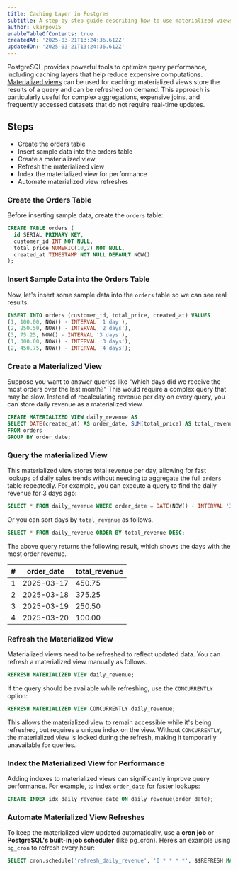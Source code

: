 ```yaml
---
title: Caching Layer in Postgres
subtitle: A step-by-step guide describing how to use materialized views for caching in Postgres
author: vkarpov15
enableTableOfContents: true
createdAt: '2025-03-21T13:24:36.612Z'
updatedOn: '2025-03-21T13:24:36.612Z'
---
```


PostgreSQL provides powerful tools to optimize query performance, including caching layers that help reduce expensive computations.
[Materialized views](https://www.postgresql.org/docs/current/rules-materializedviews.html) can be used for caching: materialized views store the results of a query and can be refreshed on demand.
This approach is particularly useful for complex aggregations, expensive joins, and frequently accessed datasets that do not require real-time updates.

## Steps

* Create the orders table
* Insert sample data into the orders table
* Create a materialized view
* Refresh the materialized view
* Index the materialized view for performance
* Automate materialized view refreshes

### Create the Orders Table

Before inserting sample data, create the `orders` table:

```sql
CREATE TABLE orders (
  id SERIAL PRIMARY KEY,
  customer_id INT NOT NULL,
  total_price NUMERIC(10,2) NOT NULL,
  created_at TIMESTAMP NOT NULL DEFAULT NOW()
);
```

### Insert Sample Data into the Orders Table

Now, let's insert some sample data into the `orders` table so we can see real results:

```sql
INSERT INTO orders (customer_id, total_price, created_at) VALUES
(1, 100.00, NOW() - INTERVAL '1 day'),
(2, 250.50, NOW() - INTERVAL '2 days'),
(3, 75.25, NOW() - INTERVAL '3 days'),
(1, 300.00, NOW() - INTERVAL '3 days'),
(2, 450.75, NOW() - INTERVAL '4 days');
```

### Create a Materialized View

Suppose you want to answer queries like "which days did we receive the most orders over the last month?"
This would require a complex query that may be slow.
Instead of recalculating revenue per day on every query, you can store daily revenue as a materialized view.

```sql
CREATE MATERIALIZED VIEW daily_revenue AS
SELECT DATE(created_at) AS order_date, SUM(total_price) AS total_revenue
FROM orders
GROUP BY order_date;
```

### Query the materialized View

This materialized view stores total revenue per day, allowing for fast lookups of daily sales trends without needing to aggregate the full `orders` table repeatedly.
For example, you can execute a query to find the daily revenue for 3 days ago:

```sql
SELECT * FROM daily_revenue WHERE order_date = DATE(NOW() - INTERVAL '3 days');
```

Or you can sort days by `total_revenue` as follows.

```sql
SELECT * FROM daily_revenue ORDER BY total_revenue DESC;
```

The above query returns the following result, which shows the days with the most order revenue.

| #  | order_date  | total_revenue |
|----|------------|--------------|
| 1  | 2025-03-17 | 450.75       |
| 2  | 2025-03-18 | 375.25       |
| 3  | 2025-03-19 | 250.50       |
| 4  | 2025-03-20 | 100.00       |

### Refresh the Materialized View

Materialized views need to be refreshed to reflect updated data.
You can refresh a materialized view manually as follows.

```sql
REFRESH MATERIALIZED VIEW daily_revenue;
```

If the query should be available while refreshing, use the `CONCURRENTLY` option:

```sql
REFRESH MATERIALIZED VIEW CONCURRENTLY daily_revenue;
```

This allows the materialized view to remain accessible while it's being refreshed, but requires a unique index on the view. Without `CONCURRENTLY`, the materialized view is locked during the refresh, making it temporarily unavailable for queries.

### Index the Materialized View for Performance

Adding indexes to materialized views can significantly improve query performance. For example, to index `order_date` for faster lookups:

```sql
CREATE INDEX idx_daily_revenue_date ON daily_revenue(order_date);
```

### Automate Materialized View Refreshes

To keep the materialized view updated automatically, use a **cron job** or **PostgreSQL's built-in job scheduler** (like pg_cron). Here’s an example using `pg_cron` to refresh every hour:

```sql
SELECT cron.schedule('refresh_daily_revenue', '0 * * * *', $$REFRESH MATERIALIZED VIEW CONCURRENTLY daily_revenue$$);
```

